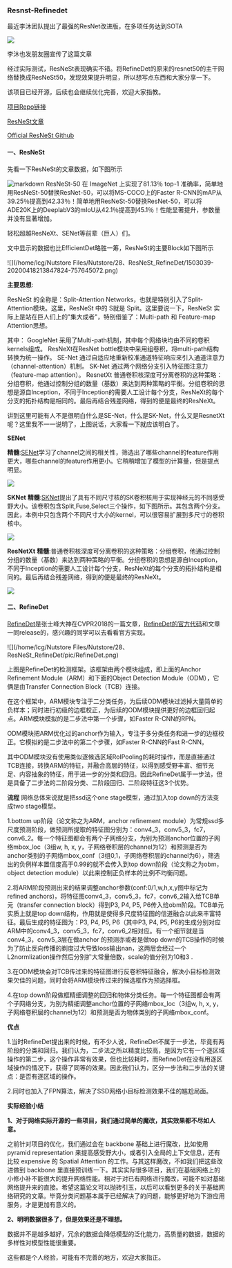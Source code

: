 ### Resnst-Refinedet

最近李沐团队提出了最强的ResNet改进版，在多项任务达到SOTA

![](./pic/2020-04-28_15-41-37.jpg)

李沐也发朋友圈宣传了这篇文章

经过实际测试，ResNeSt表现确实不错。将RefineDet的原来的resnet50的主干网络替换成ResNeSt50，发现效果提升明显，所以想写点东西和大家分享一下。

该项目已经开源，后续也会继续优化完善，欢迎大家指教。

[项目Repo链接](https://github.com/pengyang1225/resnest-refinedet)

[ResNeSt文章](https://hangzhang.org/files/resnest.pdf)

[Official ResNeSt Github](https://github.com/zhanghang1989/ResNeSt)



#### 一、ResNeSt

先看一下ResNeSt的文章数据，如下图所示

![markdown](1503039-20200418213817952-879645391.png "markdown")
ResNeSt-50 在 ImageNet 上实现了81.13％ top-1 准确率，简单地用ResNeSt-50替换ResNet-50，可以将MS-COCO上的Faster R-CNN的mAP从39.25％提高到42.33％！简单地用ResNeSt-50替换ResNet-50，可以将ADE20K上的DeeplabV3的mIoU从42.1％提高到45.1％！性能显著提升，参数量并没有显著增加。

轻松超越ResNeXt、SENet等前辈（巨人）们。

文中显示的数据也比EfficientDet略胜一筹，ResNeSt的主要Block如下图所示


![](/home/lcg/Nutstore Files/Nutstore/28、ResNeSt_RefineDet/1503039-20200418213847824-757645072.png)

**主要思想**:

ResNeSt 的全称是：Split-Attention Networks，也就是特别引入了Split-Attention模块。这里，ResNeSt 中的 S就是 Split。这里要说一下，ResNeSt 实际上是站在巨人们上的"集大成者"，特别借鉴了：Multi-path 和 Feature-map Attention思想。

其中：
GoogleNet 采用了Multi-path机制，其中每个网络块均由不同的卷积kernels组成。
ResNeXt在ResNet bottle模块中采用组卷积，将multi-path结构转换为统一操作。 
SE-Net 通过自适应地重新校准通道特征响应来引入通道注意力（channel-attention）机制。 
SK-Net 通过两个网络分支引入特征图注意力（feature-map attention）。
ResnetXt 普通卷积核深度可分离卷积的这种策略：分组卷积，他通过控制分组的数量（基数）来达到两种策略的平衡。分组卷积的思想是源自Inception，不同于Inception的需要人工设计每个分支，ResNeXt的每个分支的拓扑结构是相同的。最后再结合残差网络，得到的便是最终的ResNeXt。

讲到这里可能有人不是很明白什么是SE-Net，什么是SK-Net，什么又是ResnetXt呢？这里我不一一说明了，上图说话，大家看一下就应该明白了。

**SENet**

**精髓**:[SENet](https://arxiv.org/abs/1709.01507)学习了channel之间的相关性，筛选出了哪些channel的feature作用更大，哪些channel的feature作用更小。它稍稍增加了模型的计算量，但是提点明显。

![](20190806005502643.png)

**SKNet**
**精髓**:[SKNet](https://arxiv.org/abs/1903.06586)提出了具有不同尺寸核的SK卷积核用于实现神经元的不同感受野大小。该卷积包含Split,Fuse,Select三个操作，如下图所示。其包含两个分支。因此，本例中只包含两个不同尺寸大小的kernel，可以很容易扩展到多尺寸的卷积核中。

![](20190326174632615.png)

**ResNetXt**
**精髓**:普通卷积核深度可分离卷积的这种策略：分组卷积，他通过控制分组的数量（基数）来达到两种策略的平衡。分组卷积的思想是源自Inception，不同于Inception的需要人工设计每个分支，ResNeXt的每个分支的拓扑结构是相同的。最后再结合残差网络，得到的便是最终的ResNeXt。

![](5971313-3552f8b536dc5714.PNG)

#### 二、RefineDet

[RefineDet](https://arxiv.org/pdf/1711.06897.pdf)是张士峰大神在CVPR2018的一篇文章，[RefineDet的官方代码](https://github.com/sfzhang15/RefineDet)和文章一同release的，感兴趣的同学可以去看看官方实现。

![](/home/lcg/Nutstore Files/Nutstore/28、ResNeSt_RefineDet/pic/RefineDet.png)

上图是RefineDet的检测框架。该框架由两个模块组成，即上面的Anchor Refinement Module（ARM）和下面的Object Detection Module（ODM），它俩是由Transfer Connection Block（TCB）连接。  

在这个框架中，ARM模块专注于二分类任务，为后续ODM模块过滤掉大量简单的负样本；同时进行初级的边框校正，为后续的ODM模块提供更好的边框回归起点。ARM模块模拟的是二步法中第一个步骤，如Faster R-CNN的RPN。  

ODM模块把ARM优化过的anchor作为输入，专注于多分类任务和进一步的边框校正。它模拟的是二步法中的第二个步骤，如Faster R-CNN的Fast R-CNN。    

其中ODM模块没有使用类似逐候选区域RoIPooling的耗时操作，而是直接通过TCB连接，转换ARM的特征，并融合高层的特征，以得到感受野丰富、细节充足、内容抽象的特征，用于进一步的分类和回归。因此RefineDet属于一步法，但是具备了二步法的二阶段分类、二阶段回归、二阶段特征这3个优势。



**流程**
网络总体来说就是把ssd这个one stage模型，通过加入top down的方法变成two stage模型。

1.bottom up阶段（论文称之为ARM，anchor refinement module）为常规ssd多尺度预测阶段，做预测所提取的特征图分别为：conv4_3，conv5_3，fc7，conv6_2。每一个特征图都会有两个子网络分支，为别为预测anchor位置的子网络mbox_loc（3组w, h, x, y，子网络卷积层的channel为12）和预测是否为anchor类别的子网络mbox_conf（3组0,1，子网络卷积层的channel为6），筛选出的负例样本置信度高于0.99的就不会传入到top down阶段（论文称之为obm，object detection module）以此来控制正负样本的比例不均衡问题。

2.将ARM阶段预测出来的结果调整anchor参数(conf:0/1,w,h,x,y图中标记为refined anchors)，将特征图conv4_3，conv5_3，fc7，conv6_2输入给TCB单元（transfer connection block）得到P3, P4, P5, P6传入给obm阶段。TCB单元实质上就是top down结构，作用就是使得多尺度特征图的信道融合以此来丰富特征。最后生成的特征图为：P3, P4, P5, P6（其中P3, P4, P5, P6的生成分别对应ARM中的conv4_3，conv5_3，fc7，conv6_2相对应。有一个细节就是当conv4_3，conv5_3层在做anchor 的预测亦或者是做top down的TCB操作的时候为了防止反向传播的剃度过大导致loss输出nan，这两层会经过一个L2normlization操作然后分别扩大常量倍数，scale的值分别为10和3 .

3.在ODM模块会对TCB传过来的特征图进行反卷积特征融合，解决小目标检测效果欠佳的问题，同时会将ARM模块传过来的候选框作为预选择框。

4.在top down阶段做框精细调整的回归和物体分类任务。每一个特征图都会有两个子网络分支，为别为精细调整anchor位置的子网络mbox_loc（3组w, h, x, y，子网络卷积层的channel为12）和预测是否为物体类别的子网络mbox_conf。

**优点**

1.当时RefineDet提出来的时候，有不少人说，RefineDet不属于一步法，毕竟有两阶段的分类和回归。我们认为，二步法之所以精度比较高，是因为它有一个逐区域操作的第二步，这个操作非常有效果，但也比较耗时，而RefineDet在没有用逐区域操作的情况下，获得了同等的效果。因此我们认为，区分一步法和二步法的关键点：是否有逐区域的操作。

2.同时也加入了FPN算法，解决了SSD网络小目标检测效果不佳的尴尬局面。

**实际经验小结**

**1、对于网络实际开源的一些项目，我们通过简单的魔改，其实效果都不尽如人意。**

之前针对项目的优化，我们通过会在 backbone 基础上进行魔改，比如使用 pyramid representation 来提高感受野大小，或者引入全局的上下文信息，还有比较 expensive 的 Spatial Attention 的工作。与其这样魔改，不如我们把这些改进做到 backbone 里直接预训练一下。其实实际很多项目，我们在基础网络上的小修小补不能很大的提升网络性能。相对于对已有网络进行魔改，可能不如对基础网络提升来的直接。希望这篇论文可以抛砖引玉，以后可以看到更多的关于基础网络研究的文章。毕竟分类问题基本属于已经解决了的问题，能够更好地为下游应用服务，才是更加有意义的。

**2、明明数据很多了，但是效果还是不理想。**

数据并不是越多越好，冗余的数据会降低模型的泛化能力，高质量的数据，数据的多样性对模型性能很重要。

这些都是个人经验，可能有不完善的地方，欢迎大家指正。





